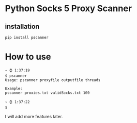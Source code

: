 # Python Socks 5 Proxy Scanner

## installation

```
pip install pscanner
```

# How to use

```
~ ⌚ 1:37:19
$ pscanner
Usage: pscanner proxyfile outputfile threads

Example:
pscanner proxies.txt validSocks.txt 100

~ ⌚ 1:37:22
$ 
```

I will add more features later.